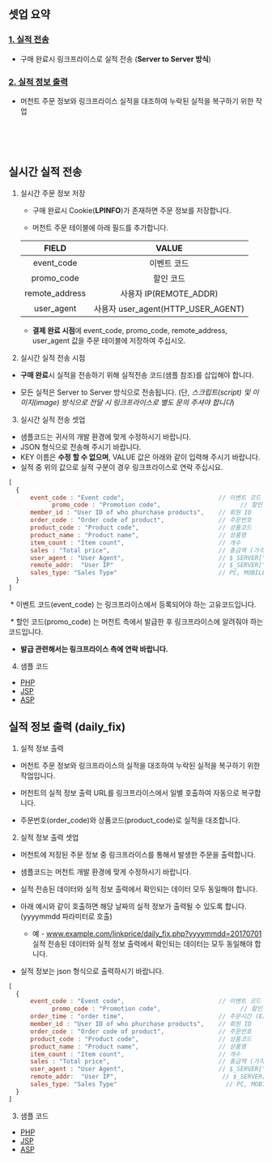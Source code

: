 ## 셋업 요약

### [1. 실적 전송](https://github.com/linkprice/MerchantSetup/tree/master/CPS#실시간-실적-전송)
* 구매 완료시 링크프라이스로 실적 전송 (**Server to Server 방식**)

### [2. 실적 정보 출력](https://github.com/linkprice/MerchantSetup/tree/master/CPS#실적-정보-출력-daily_fix)
 * 머천트 주문 정보와 링크프라이스 실적을 대조하여 누락된 실적을 복구하기 위한 작업

<br />
  <br />
  <br />

## 실시간 실적 전송

1. 실시간 주문 정보 저장

   * 구매 완료시 Cookie(**LPINFO**)가 존재하면 주문 정보를 저장합니다.

   * 머천트 주문 테이블에 아래 필드를 추가합니다.

   |     FIELD      |              VALUE              |
   | :------------: | :-----------------------------: |
   |   event_code   |             이벤트 코드              |
   |   promo_code   |              할인 코드              |
   | remote_address |       사용자 IP(REMOTE_ADDR)       |
   |   user_agent   | 사용자 user_agent(HTTP_USER_AGENT) |

   * **결제 완료 시점**에 event_code, promo_code, remote_address, user_agent 값을 주문 테이블에 저장하여 주십시오.

2. 실시간 실적 전송 시점

  * **구매 완료**시 실적을 전송하기 위해 실적전송 코드(샘플 참조)를 삽입해야 합니다.

  * 모든 실적은 Server to Server 방식으로 전송됩니다. (단, *스크립트(script) 및 이미지(image) 방식으로 전달 시 링크프라이스로 별도 문의 주셔야 합니다*)

3. 실시간 실적 전송 셋업

  * 샘플코드는 귀사의 개발 환경에 맞게 수정하시기 바랍니다.
  * JSON 형식으로 전송해 주시기 바랍니다.
  * KEY 이름은 **수정 할 수 없으며**, VALUE 값은 아래와 같이 입력해 주시기 바랍니다.
  * 실적 중 위의 값으로 실적 구분이  경우 링크프라이스로 연락 주십시요.

  ```javascript
  [
    {
  	    event_code : "Event code",                          // 이벤트 코드
              promo_code : "Promotion code",                      // 할인 코드
  	    member_id : "User ID of who phurchase products",	// 회원 ID
  	    order_code : "Order code of product",               // 주문번호
  	    product_code : "Product code",                      // 상품코드
  	    product_name : "Product name",                      // 상품명
  	    item_count : "Item count",                          // 개수
  	    sales : "Total price",                              // 총금액 (가격 * 개수)
  	    user_agent : "User Agent",                          // $_SERVER["HTTP_USER_AGENT"]
  	    remote_addr:  "User IP"                             // $_SERVER["REMOTE_ADDR"],
        sales_type: "Sales Type"                            // PC, MOBILE, IOS, AND, APP(택1, 옵션) 
    }
  ]
  ```
  
  * 이벤트 코드(event_code) 는 링크프라이스에서 등록되어야 하는 고유코드입니다.
  
  * 할인 코드(promo_code) 는 머천트 측에서 발급한 후 링크프라이스에 알려줘야 하는 코드입니다.
  
  * **발급 관련해서는 링크프라이스 측에 연락 바랍니다.**

4. 샘플 코드
  * [PHP](https://github.com/linkprice/MerchantSetup/blob/master/CPS%20-%20Promo%20code/PHP/index.php)
  * [JSP](https://github.com/linkprice/MerchantSetup/blob/master/CPS%20-%20Promo%20code/JSP/index.jsp)
  * [ASP](https://github.com/linkprice/MerchantSetup/blob/master/CPS%20-%20Promo%20code/ASP/index.asp)


## 실적 정보 출력 (daily_fix)

1. 실적 정보 출력

  * 머천트 주문 정보와 링크프라이스의 실적을 대조하여 누락된 실적을 복구하기 위한 작업입니다.

  * 머천트의 실적 정보 출력 URL를 링크프라이스에서 일별 호출하여 자동으로 복구합니다.

  * 주문번호(order_code)와 상품코드(product_code)로 실적을 대조합니다.

2. 실적 정보 출력 셋업

  * 머천트에 저장된 주문 정보 중 링크프라이스를 통해서 발생한 주문을 출력합니다.

  * 샘플코드는 머천트 개발 환경에 맞게 수정하시기 바랍니다.

  * 실적 전송된 데이터와 실적 정보 출력에서 확인되는 데이터 모두 동일해야 합니다.

  * 아래 예시와 같이 호출하면 해당 날짜의 실적 정보가 출력될 수 있도록 합니다. (yyyymmdd 파라미터로 호출)
    * 예 - www.example.com/linkprice/daily_fix.php?yyyymmdd=20170701 실적 전송된 데이터와 실적 정보 출력에서 확인되는 데이터는 모두 동일해야 합니다.	

  * 실적 정보는 json 형식으로 출력하시기 바랍니다.

  ```javascript
[
    {
  	    event_code : "Event code",                          // 이벤트 코드
              promo_code : "Promotion code",                      // 할인 코드
  	    order_time : "order time",                          // 주문시간 (EX: 오후 6시면 "180000" 으로 출력)
  	    member_id : "User ID of who phurchase products",    // 회원 ID
  	    order_code : "Order code of product",               // 주문번호
  	    product_code : "Product code",                      // 상품코드
  	    product_name : "Product name",                      // 상품명
  	    item_count : "Item count",                          // 개수
  	    sales : "Total price",                              // 총금액 (가격 * 개수)
  	    user_agent : "User Agent",                          // $_SERVER["HTTP_USER_AGENT"]
  	    remote_addr:  "User IP",                             // $_SERVER["REMOTE_ADDR"]
        sales_type: "Sales Type"                              // PC, MOBILE, IOS, AND, APP(택1, 옵션) 
    }
]
  ```

3. 샘플 코드

  * [PHP](https://github.com/linkprice/MerchantSetup/blob/master/CPS%20-%20Promo%20code/PHP/daily_fix.php)
  * [JSP](https://github.com/linkprice/MerchantSetup/blob/master/CPS%20-%20Promo%20code/JSP/daily_fix.jsp)
  * [ASP](https://github.com/linkprice/MerchantSetup/blob/master/CPS%20-%20Promo%20code/ASP/daily_fix.asp)


